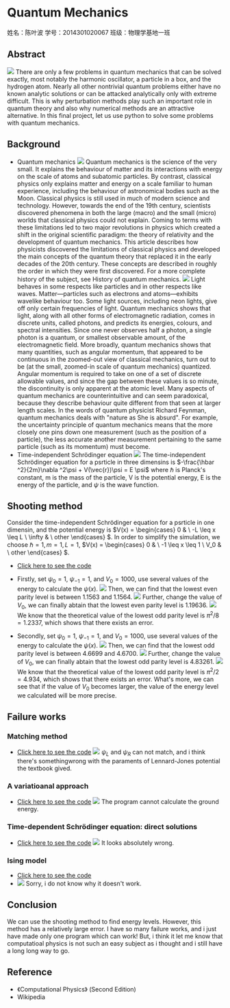 # Quantum Mechanics

姓名：陈叶波
学号：2014301020067
班级：物理学基地一班

## Abstract
![](http://img5.imgtn.bdimg.com/it/u=1121746923,460278542&fm=23&gp=0.jpg)
There are only a few problems in quantum mechanics that can be solved exactly, most notably the harmonic oscillator, a particle in a box, and the hydrogen atom. Nearly all other nontrivial quantum problems either have no known analytic solutions or can be attacked analytically only with extreme difficult. This is why perturbation methods play such an important role in quantum theory and also why numerical methods are an attractive alternative. In this final project, let us use python to solve some problems with quantum mechanics.
## Background
* Quantum mechanics
![](https://upload.wikimedia.org/wikipedia/commons/6/6e/Solvay_conference_1927.jpg)
Quantum mechanics is the science of the very small. It explains the behaviour of matter and its interactions with energy on the scale of atoms and subatomic particles.
By contrast, classical physics only explains matter and energy on a scale familiar to human experience, including the behaviour of astronomical bodies such as the Moon. Classical physics is still used in much of modern science and technology. However, towards the end of the 19th century, scientists discovered phenomena in both the large (macro) and the small (micro) worlds that classical physics could not explain. Coming to terms with these limitations led to two major revolutions in physics which created a shift in the original scientific paradigm: the theory of relativity and the development of quantum mechanics. This article describes how physicists discovered the limitations of classical physics and developed the main concepts of the quantum theory that replaced it in the early decades of the 20th century. These concepts are described in roughly the order in which they were first discovered. For a more complete history of the subject, see History of quantum mechanics.
![](https://upload.wikimedia.org/wikipedia/commons/c/c8/Schroedingers_cat_film.svg)
Light behaves in some respects like particles and in other respects like waves. Matter—particles such as electrons and atoms—exhibits wavelike behaviour too. Some light sources, including neon lights, give off only certain frequencies of light. Quantum mechanics shows that light, along with all other forms of electromagnetic radiation, comes in discrete units, called photons, and predicts its energies, colours, and spectral intensities. Since one never observes half a photon, a single photon is a quantum, or smallest observable amount, of the electromagnetic field. More broadly, quantum mechanics shows that many quantities, such as angular momentum, that appeared to be continuous in the zoomed-out view of classical mechanics, turn out to be (at the small, zoomed-in scale of quantum mechanics) quantized. Angular momentum is required to take on one of a set of discrete allowable values, and since the gap between these values is so minute, the discontinuity is only apparent at the atomic level.
Many aspects of quantum mechanics are counterintuitive and can seem paradoxical, because they describe behaviour quite different from that seen at larger length scales. In the words of quantum physicist Richard Feynman, quantum mechanics deals with "nature as She is absurd". For example, the uncertainty principle of quantum mechanics means that the more closely one pins down one measurement (such as the position of a particle), the less accurate another measurement pertaining to the same particle (such as its momentum) must become.
* Time-independent Schrödinger equation
![](https://upload.wikimedia.org/wikipedia/commons/9/99/Erwin_Schrodinger2.jpg)
The time-independent Schrödinger equation for a psrticle in three dimensins is
$-\frac{\hbar ^2}{2m}\nabla ^2\psi + V(\vec{r})\psi = E \psi$
where $\hbar$ is Planck's constant, m is the mass of the particle, V is the potential energy, E is the energy of the particle, and $\psi$ is the wave function.
## Shooting method

Consider the time-independent Schrödinger equation for a psrticle in one dimensin, and the potential energy is
$V(x) = \begin{cases}
0 & \ -L  \leq x \leq L \\
\infty & \ other
\end{cases}
$.
In order to simplify the simulation, we choose $\hbar = 1, m = 1, L = 1$, $V(x) = \begin{cases}
0 & \ -1  \leq x \leq 1 \\
V_0 & \ other
\end{cases}
$.
* [Click here to see the code](https://github.com/whucyb/computational_physics_N2014301020067/blob/master/final/1.py)

* Firstly, set $\psi_0 = 1$, $\psi_{-1} = 1$, and $V_0 = 1000$, use several values of the energy to calculate the $\psi(x)$.
![](http://img2.ph.126.net/g4i1JrE2I2lzfdbxNyGQ-Q==/6632123296862655227.gif)
Then, we can find that the lowest even parity level is between 1.1563 and 1.1564.
![](http://img2.ph.126.net/pjYPeu4UDlV7UQW2XUtYdQ==/6631844020909203482.png)
Further, change the value of $V_0$, we can finally abtain that the lowest even parity level is 1.19636.
![](http://img1.ph.126.net/v0xJPzCQe2A-PR-TYHusdA==/6631944076467325498.png)
We know that the theoretical value of the lowest odd parity level is $\pi ^2 / 8 = 1.2337$, which shows that there exists an error.

* Secondly, set $\psi_0 = 1$, $\psi_{-1} = 1$, and $V_0 = 1000$, use several values of the energy to calculate the $\psi(x)$.
![](http://img1.ph.126.net/jB0zDFEzsIvPlKKnO-LH7w==/6632139789537071854.gif)
Then, we can find that the lowest odd parity level is between 4.6699 and 4.6700.
![](http://img0.ph.126.net/QnBheYt9UOm8YtnsMTYrNg==/6631890200397567207.png)
Further, change the value of $V_0$, we can finally abtain that the lowest odd parity level is 4.83261.
![](http://img2.ph.126.net/qYGlgVR3xctO4LRlGH_7Qg==/6632148585630094535.png)
We know that the theoretical value of the lowest odd parity level is $\pi ^2 / 2 = 4.934$, which shows that there exists an error.
What's more, we can see that if the value of $V_0$ becomes larger, the value of the energy level we calculated will be more precise.
## Failure works
### Matching method
* [Click here to see the code](https://github.com/whucyb/computational_physics_N2014301020067/blob/master/final/2.py)
![](http://img0.ph.126.net/gENsy6bt2q_F3tD6MMPn5w==/6632213456816148432.gif)
$\psi_L$ and $\psi_R$ can not match, and i think there's somethingwrong with the paraments of Lennard-Jones potential the textbook gived.
### A variatioanal approach
* [Click here to see the code](https://github.com/whucyb/computational_physics_N2014301020067/blob/master/final/3.py)
![](http://img0.ph.126.net/c-Vs11eRd-NOst69tZaxnQ==/6632069420792894604.gif)
The program cannot calculate the ground energy.
### Time-dependent Schrödinger equation: direct solutions
* [Click here to see the code](https://github.com/whucyb/computational_physics_N2014301020067/blob/master/final/4.py)
![](http://img2.ph.126.net/RyTJv1NEqBjHPqlY2tLCcQ==/6631952872560352766.gif)
It looks absolutely wrong.
### Ising model
* [Click here to see the code](https://github.com/whucyb/computational_physics_N2014301020067/blob/master/final/5.py)
* ![](http://img1.ph.126.net/aMVQAprwbeyyE-4MMrFWHA==/6631946275490582410.gif)
Sorry, i do not know why it doesn't work.
## Conclusion
We can use the shooting method to find energy levels. However, this method has a relatively large error.
I have so many failure works, and i just have made only one program which can work! But, i think it let me know that computatioal physics is not such an easy subject as i thought and i still have a long long way to go.
## Reference
* 《Computational Physics》 (Second Edition)
* Wikipedia

